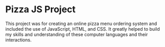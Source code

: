 # Pizza JS Project
This project was for creating an online pizza menu ordering system and included the use of JavaScript, HTML, and CSS. It greatly helped to build my skills and understanding of these computer languages and their interactions.

